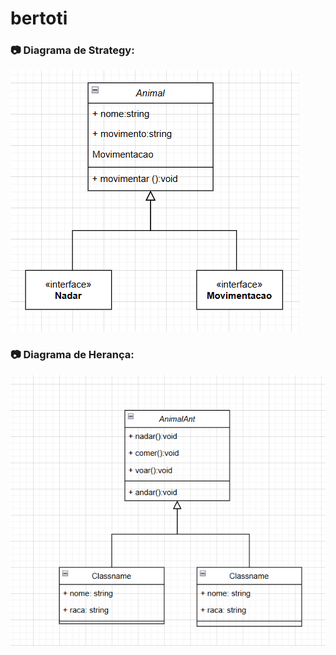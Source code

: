 # bertoti

### 📷 Diagrama de Strategy:
![Diagrama Strategy](https://raw.githubusercontent.com/TaldoGus/bertoti/main/eng3/uml_pattern.png)


### 📷 Diagrama de Herança:
![Diagrama de Herança](https://raw.githubusercontent.com/TaldoGus/bertoti/main/eng3/uml_antpattern.png)

